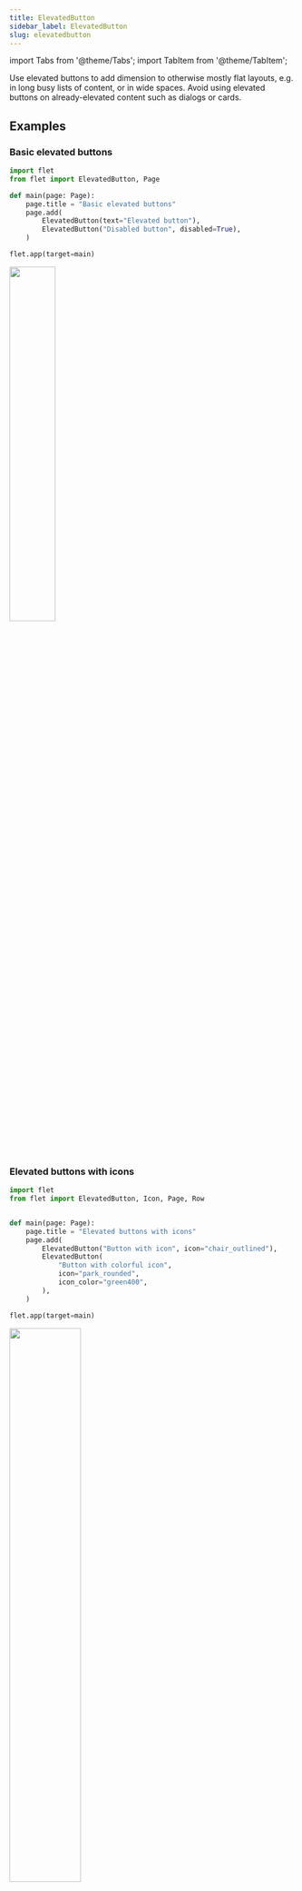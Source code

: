 ```yaml
---
title: ElevatedButton
sidebar_label: ElevatedButton
slug: elevatedbutton
---
```


import Tabs from '@theme/Tabs';
import TabItem from '@theme/TabItem';

Use elevated buttons to add dimension to otherwise mostly flat layouts, e.g. in long busy lists of content, or in wide spaces. Avoid using elevated buttons on already-elevated content such as dialogs or cards.

## Examples

### Basic elevated buttons

<Tabs groupId="language">
  <TabItem value="python" label="Python" default>

```python
import flet
from flet import ElevatedButton, Page

def main(page: Page):
    page.title = "Basic elevated buttons"
    page.add(
        ElevatedButton(text="Elevated button"),
        ElevatedButton("Disabled button", disabled=True),
    )

flet.app(target=main)
```
  </TabItem>

</Tabs>

<img src="/img/docs/controls/elevated-button/basic-elevated-buttons.png" width="40%" />

### Elevated buttons with icons

<Tabs groupId="language">
  <TabItem value="python" label="Python" default>

```python
import flet
from flet import ElevatedButton, Icon, Page, Row


def main(page: Page):
    page.title = "Elevated buttons with icons"
    page.add(
        ElevatedButton("Button with icon", icon="chair_outlined"),
        ElevatedButton(
            "Button with colorful icon",
            icon="park_rounded",
            icon_color="green400",
        ),
    )

flet.app(target=main)
```
  </TabItem>

</Tabs>

<img src="/img/docs/controls/elevated-button/elevated-buttons-with-icons.png" width="50%" />

### Elevated button with `click` event

<Tabs groupId="language">
  <TabItem value="python" label="Python" default>

```python
import flet
from flet import ElevatedButton, Page, Text

def main(page: Page):
    page.title = "Elevated button with 'click' event"

    def button_clicked(e):
        b.data += 1
        t.value = f"Button clicked {b.data} time(s)"
        page.update()

    b = ElevatedButton("Button with 'click' event", on_click=button_clicked, data=0)
    t = Text()

    page.add(b, t)

flet.app(target=main)
```

  </TabItem>

</Tabs>

<img src="/img/docs/controls/elevated-button/elevated-button-with-click-event.gif" width="50%" />

### Elevated button with custom content 

<Tabs groupId="language">
  <TabItem value="python" label="Python" default>

```python
import flet
from flet import Column, Container, ElevatedButton, Icon, Page, Row, Text, padding

def main(page: Page):
    page.title = "Elevated buttons with custom content"
    page.add(
        ElevatedButton(
            width=150,
            content=Row(
                [
                    Icon(name="favorite", color="pink"),
                    Icon(name="audiotrack", color="green"),
                    Icon(name="beach_access", color="blue"),
                ],
                alignment="spaceAround",
            ),
        ),
        ElevatedButton(
            content=Container(
                content=Column(
                    [
                        Text(value="Compound button", size=20),
                        Text(value="This is secondary text"),
                    ],
                    alignment="center",
                    spacing=5,
                ),
                padding=padding.all(10),
            ),
        ),
    )


flet.app(target=main)

```

  </TabItem>
  
</Tabs>

<img src="/img/docs/controls/elevated-button/elevated-buttons-with-custom-content.png" width="40%" />




## Properties

| Name           | Type   | Default | Description |
| -------------- | ------ | ------- | ----------- |
| `text`         | string |         | The text displayed on a button. |
| `icon`         | string |         | Icon shown in the button. |
| `iconColor`    | string |         | Icon color. |
| `content`      | Control|         | a Control representing custom button content. |

## Events

| Name      | Description |
| --------- | ----------- |
| `click`   | Fires when a user clicks the button.  |
| `focus`   | TBD. |
| `blur`    | TBD. |